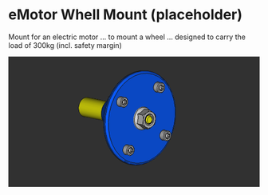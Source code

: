# eMotor Whell Mount (placeholder)

Mount for an electric motor ... to mount a wheel ... designed to carry the load of 300kg (incl. safety margin)

![](./img/preview.png)

